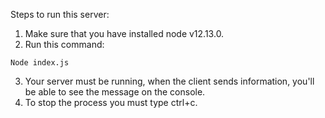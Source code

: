 Steps to run this server:

1. Make sure that you have installed node v12.13.0.
2. Run this command:
```
Node index.js
```
3. Your server must be running, when the client sends information, you'll be able to see the message on the console.
4. To stop the process you must type ctrl+c.
